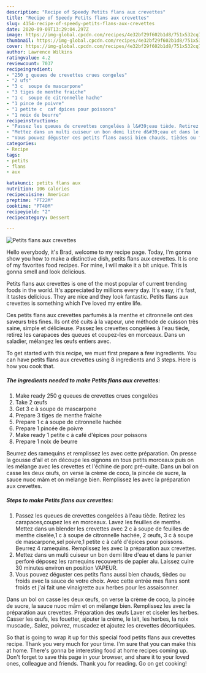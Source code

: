 ```yaml
---
description: "Recipe of Speedy Petits flans aux crevettes"
title: "Recipe of Speedy Petits flans aux crevettes"
slug: 4154-recipe-of-speedy-petits-flans-aux-crevettes
date: 2020-09-09T13:29:04.297Z
image: https://img-global.cpcdn.com/recipes/4e32bf29f602b1d8/751x532cq70/petits-flans-aux-crevettes-photo-principale-de-la-recette.jpg
thumbnail: https://img-global.cpcdn.com/recipes/4e32bf29f602b1d8/751x532cq70/petits-flans-aux-crevettes-photo-principale-de-la-recette.jpg
cover: https://img-global.cpcdn.com/recipes/4e32bf29f602b1d8/751x532cq70/petits-flans-aux-crevettes-photo-principale-de-la-recette.jpg
author: Lawrence Wilkins
ratingvalue: 4.2
reviewcount: 7037
recipeingredient:
- "250 g queues de crevettes crues congeles"
- "2 ufs"
- "3 c  soupe de mascarpone"
- "3 tiges de menthe fraiche"
- "1 c  soupe de citronnelle hache"
- "1 pince de poivre"
- "1 petite c  caf dpices pour poissons"
- "1 noix de beurre"
recipeinstructions:
- "Passez les queues de crevettes congelées à l&#39;eau tiède. Retirez les carapaces,coupez les en morceaux. Lavez les feuilles de menthe. Mettez dans un blender les crevettes avec 2 c à soupe de feuilles de menthe ciselée,1 c à soupe de citronnelle hachée, 2 œufs, 3 c à soupe de mascarpone,sel poivre,1 petite c à café d&#39;épices pour poissons. Beurrez 4 ramequins. Remplissez les avec la préparation aux crevettes."
- "Mettez dans un multi cuiseur un bon demi litre d&#39;eau et dans le panier perforé déposez les ramequins recouverts de papier alu. Laissez cuire 30 minutes environ en position VAPEUR."
- "Vous pouvez déguster ces petits flans aussi bien chauds, tièdes ou froids avec la sauce de votre choix. Avec cette entrée mes flans sont froids et j&#39;ai fait une vinaigrette aux herbes pour les assaisonner."
categories:
- Recipe
tags:
- petits
- flans
- aux

katakunci: petits flans aux 
nutrition: 106 calories
recipecuisine: American
preptime: "PT22M"
cooktime: "PT40M"
recipeyield: "2"
recipecategory: Dessert

---
```



![Petits flans aux crevettes](https://img-global.cpcdn.com/recipes/4e32bf29f602b1d8/751x532cq70/petits-flans-aux-crevettes-photo-principale-de-la-recette.jpg)

Hello everybody, it's Brad, welcome to my recipe page. Today, I'm gonna show you how to make a distinctive dish, petits flans aux crevettes. It is one of my favorites food recipes. For mine, I will make it a bit unique. This is gonna smell and look delicious.

Petits flans aux crevettes is one of the most popular of current trending foods in the world. It's appreciated by millions every day. It's easy, it's fast, it tastes delicious. They are nice and they look fantastic. Petits flans aux crevettes is something which I've loved my entire life.

Ces petits flans aux crevettes parfumés à la menthe et citronnelle ont des saveurs très fines. Ils ont été cuits à la vapeur, une méthode de cuisson très saine, simple et délicieuse. Passez les crevettes congelées à l&#39;eau tiède, retirez les carapaces des queues et coupez-les en morceaux. Dans un saladier, mélangez les œufs entiers avec.


To get started with this recipe, we must first prepare a few ingredients. You can have petits flans aux crevettes using 8 ingredients and 3 steps. Here is how you cook that.

<!--inarticleads1-->

##### The ingredients needed to make Petits flans aux crevettes:

1. Make ready 250 g queues de crevettes crues congelées
1. Take 2 œufs
1. Get 3 c à soupe de mascarpone
1. Prepare 3 tiges de menthe fraiche
1. Prepare 1 c à soupe de citronnelle hachée
1. Prepare 1 pincée de poivre
1. Make ready 1 petite c à café d&#39;épices pour poissons
1. Prepare 1 noix de beurre


Beurrez des ramequins et remplissez les avec cette préparation. On presse la gousse d&#39;ail et on découpe les oignons en tous petits morceaux puis on les mélange avec les crevettes et l&#39;échine de porc pré-cuite. Dans un bol on casse les deux œufs, on verse la crème de coco, la pincée de sucre, la sauce nuoc mâm et on mélange bien. Remplissez les avec la préparation aux crevettes. 

<!--inarticleads2-->

##### Steps to make Petits flans aux crevettes:

1. Passez les queues de crevettes congelées à l&#39;eau tiède. Retirez les carapaces,coupez les en morceaux. Lavez les feuilles de menthe. Mettez dans un blender les crevettes avec 2 c à soupe de feuilles de menthe ciselée,1 c à soupe de citronnelle hachée, 2 œufs, 3 c à soupe de mascarpone,sel poivre,1 petite c à café d&#39;épices pour poissons. Beurrez 4 ramequins. Remplissez les avec la préparation aux crevettes.
1. Mettez dans un multi cuiseur un bon demi litre d&#39;eau et dans le panier perforé déposez les ramequins recouverts de papier alu. Laissez cuire 30 minutes environ en position VAPEUR.
1. Vous pouvez déguster ces petits flans aussi bien chauds, tièdes ou froids avec la sauce de votre choix. Avec cette entrée mes flans sont froids et j&#39;ai fait une vinaigrette aux herbes pour les assaisonner.


Dans un bol on casse les deux œufs, on verse la crème de coco, la pincée de sucre, la sauce nuoc mâm et on mélange bien. Remplissez les avec la préparation aux crevettes. Préparation des œufs Laver et ciseler les herbes. Casser les œufs, les fouetter, ajouter la crème, le lait, les herbes, la noix muscade,. Salez, poivrez, muscadez et ajoutez les crevettes décortiquées. 

So that is going to wrap it up for this special food petits flans aux crevettes recipe. Thank you very much for your time. I'm sure that you can make this at home. There's gonna be interesting food at home recipes coming up. Don't forget to save this page in your browser, and share it to your loved ones, colleague and friends. Thank you for reading. Go on get cooking!
